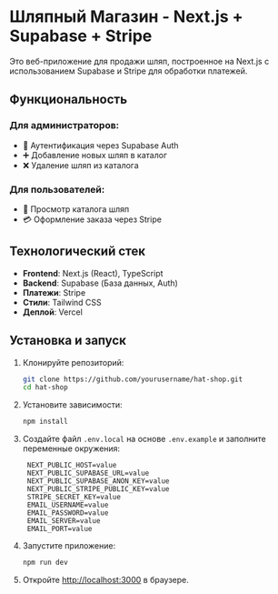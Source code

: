 # Шляпный Магазин - Next.js + Supabase + Stripe

Это веб-приложение для продажи шляп, построенное на Next.js с использованием Supabase и Stripe для обработки платежей.

## Функциональность

### Для администраторов:

-   🔐 Аутентификация через Supabase Auth
-   ➕ Добавление новых шляп в каталог
-   ❌ Удаление шляп из каталога

### Для пользователей:

-   👀 Просмотр каталога шляп
-   💳 Оформление заказа через Stripe

## Технологический стек

-   **Frontend**: Next.js (React), TypeScript
-   **Backend**: Supabase (База данных, Auth)
-   **Платежи**: Stripe
-   **Стили**: Tailwind CSS
-   **Деплой**: Vercel

## Установка и запуск

1. Клонируйте репозиторий:

    ```bash
    git clone https://github.com/yourusername/hat-shop.git
    cd hat-shop
    ```

2. Установите зависимости:

    ```bash
    npm install
    ```

3. Создайте файл `.env.local` на основе `.env.example` и заполните переменные окружения:

    ```env
     NEXT_PUBLIC_HOST=value
     NEXT_PUBLIC_SUPABASE_URL=value
     NEXT_PUBLIC_SUPABASE_ANON_KEY=value
     NEXT_PUBLIC_STRIPE_PUBLIC_KEY=value
     STRIPE_SECRET_KEY=value
     EMAIL_USERNAME=value
     EMAIL_PASSWORD=value
     EMAIL_SERVER=value
     EMAIL_PORT=value
    ```

4. Запустите приложение:

    ```bash
    npm run dev
    ```

5. Откройте [http://localhost:3000](http://localhost:3000) в браузере.
